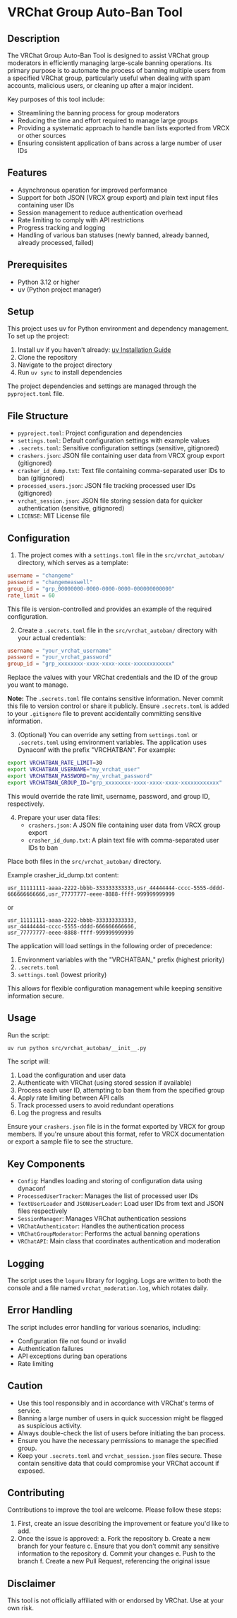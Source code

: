 # VRChat Group Auto-Ban Tool

## Description

The VRChat Group Auto-Ban Tool is designed to assist VRChat group moderators in efficiently managing large-scale banning operations. Its primary purpose is to automate the process of banning multiple users from a specified VRChat group, particularly useful when dealing with spam accounts, malicious users, or cleaning up after a major incident.

Key purposes of this tool include:

- Streamlining the banning process for group moderators
- Reducing the time and effort required to manage large groups
- Providing a systematic approach to handle ban lists exported from VRCX or other sources
- Ensuring consistent application of bans across a large number of user IDs

## Features

- Asynchronous operation for improved performance
- Support for both JSON (VRCX group export) and plain text input files containing user IDs
- Session management to reduce authentication overhead
- Rate limiting to comply with API restrictions
- Progress tracking and logging
- Handling of various ban statuses (newly banned, already banned, already processed, failed)

## Prerequisites

- Python 3.12 or higher
- uv (Python project manager)

## Setup

This project uses uv for Python environment and dependency management. To set up the project:

1. Install uv if you haven't already: [uv Installation Guide](https://docs.astral.sh/uv/getting-started/installation/)
2. Clone the repository
3. Navigate to the project directory
4. Run `uv sync` to install dependencies

The project dependencies and settings are managed through the `pyproject.toml` file.

## File Structure

- `pyproject.toml`: Project configuration and dependencies
- `settings.toml`: Default configuration settings with example values
- `.secrets.toml`: Sensitive configuration settings (sensitive, gitignored)
- `crashers.json`: JSON file containing user data from VRCX group export (gitignored)
- `crasher_id_dump.txt`: Text file containing comma-separated user IDs to ban (gitignored)
- `processed_users.json`: JSON file tracking processed user IDs (gitignored)
- `vrchat_session.json`: JSON file storing session data for quicker authentication (sensitive, gitignored)
- `LICENSE`: MIT License file

## Configuration

1. The project comes with a `settings.toml` file in the `src/vrchat_autoban/` directory, which serves as a template:

```toml
username = "changeme"
password = "changemeaswell"
group_id = "grp_00000000-0000-0000-0000-000000000000"
rate_limit = 60
```

This file is version-controlled and provides an example of the required configuration.

2. Create a `.secrets.toml` file in the `src/vrchat_autoban/` directory with your actual credentials:

```toml
username = "your_vrchat_username"
password = "your_vrchat_password"
group_id = "grp_xxxxxxxx-xxxx-xxxx-xxxx-xxxxxxxxxxxx"
```

Replace the values with your VRChat credentials and the ID of the group you want to manage.

**Note:** The `.secrets.toml` file contains sensitive information. Never commit this file to version control or share it publicly. Ensure `.secrets.toml` is added to your `.gitignore` file to prevent accidentally committing sensitive information.

3. (Optional) You can override any setting from `settings.toml` or `.secrets.toml` using environment variables. The application uses Dynaconf with the prefix "VRCHATBAN". For example:

```bash
export VRCHATBAN_RATE_LIMIT=30
export VRCHATBAN_USERNAME="my_vrchat_user"
export VRCHATBAN_PASSWORD="my_vrchat_password"
export VRCHATBAN_GROUP_ID="grp_xxxxxxxx-xxxx-xxxx-xxxx-xxxxxxxxxxxx"
```

This would override the rate limit, username, password, and group ID, respectively.

4. Prepare your user data files:
   - `crashers.json`: A JSON file containing user data from VRCX group export
   - `crasher_id_dump.txt`: A plain text file with comma-separated user IDs to ban

Place both files in the `src/vrchat_autoban/` directory.

Example crasher_id_dump.txt content:

```text
usr_11111111-aaaa-2222-bbbb-333333333333,usr_44444444-cccc-5555-dddd-666666666666,usr_77777777-eeee-8888-ffff-999999999999
```

or

```text
usr_11111111-aaaa-2222-bbbb-333333333333,
usr_44444444-cccc-5555-dddd-666666666666,
usr_77777777-eeee-8888-ffff-999999999999
```

The application will load settings in the following order of precedence:

1. Environment variables with the "VRCHATBAN\_" prefix (highest priority)
2. `.secrets.toml`
3. `settings.toml` (lowest priority)

This allows for flexible configuration management while keeping sensitive information secure.

## Usage

Run the script:

```bash
uv run python src/vrchat_autoban/__init__.py
```

The script will:

1. Load the configuration and user data
2. Authenticate with VRChat (using stored session if available)
3. Process each user ID, attempting to ban them from the specified group
4. Apply rate limiting between API calls
5. Track processed users to avoid redundant operations
6. Log the progress and results

Ensure your `crashers.json` file is in the format exported by VRCX for group members. If you're unsure about this format, refer to VRCX documentation or export a sample file to see the structure.

## Key Components

- `Config`: Handles loading and storing of configuration data using dynaconf
- `ProcessedUserTracker`: Manages the list of processed user IDs
- `TextUserLoader` and `JSONUserLoader`: Load user IDs from text and JSON files respectively
- `SessionManager`: Manages VRChat authentication sessions
- `VRChatAuthenticator`: Handles the authentication process
- `VRChatGroupModerator`: Performs the actual banning operations
- `VRChatAPI`: Main class that coordinates authentication and moderation

## Logging

The script uses the `loguru` library for logging. Logs are written to both the console and a file named `vrchat_moderation.log`, which rotates daily.

## Error Handling

The script includes error handling for various scenarios, including:

- Configuration file not found or invalid
- Authentication failures
- API exceptions during ban operations
- Rate limiting

## Caution

- Use this tool responsibly and in accordance with VRChat's terms of service.
- Banning a large number of users in quick succession might be flagged as suspicious activity.
- Always double-check the list of users before initiating the ban process.
- Ensure you have the necessary permissions to manage the specified group.
- Keep your `.secrets.toml` and `vrchat_session.json` files secure. These contain sensitive data that could compromise your VRChat account if exposed.

## Contributing

Contributions to improve the tool are welcome. Please follow these steps:

1. First, create an issue describing the improvement or feature you'd like to add.
2. Once the issue is approved:
   a. Fork the repository
   b. Create a new branch for your feature
   c. Ensure that you don't commit any sensitive information to the repository
   d. Commit your changes
   e. Push to the branch
   f. Create a new Pull Request, referencing the original issue

## Disclaimer

This tool is not officially affiliated with or endorsed by VRChat. Use at your own risk.
